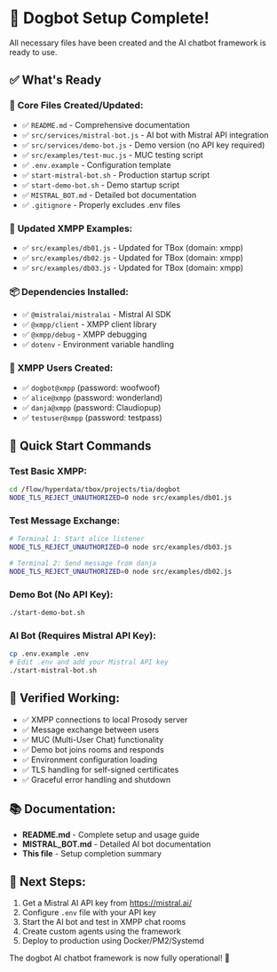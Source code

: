 # 🤖 Dogbot Setup Complete!

All necessary files have been created and the AI chatbot framework is ready to use.

## ✅ What's Ready

### 📁 **Core Files Created/Updated:**
- ✅ `README.md` - Comprehensive documentation
- ✅ `src/services/mistral-bot.js` - AI bot with Mistral API integration
- ✅ `src/services/demo-bot.js` - Demo version (no API key required)
- ✅ `src/examples/test-muc.js` - MUC testing script
- ✅ `.env.example` - Configuration template
- ✅ `start-mistral-bot.sh` - Production startup script
- ✅ `start-demo-bot.sh` - Demo startup script
- ✅ `MISTRAL_BOT.md` - Detailed bot documentation
- ✅ `.gitignore` - Properly excludes .env files

### 🔧 **Updated XMPP Examples:**
- ✅ `src/examples/db01.js` - Updated for TBox (domain: xmpp)
- ✅ `src/examples/db02.js` - Updated for TBox (domain: xmpp)  
- ✅ `src/examples/db03.js` - Updated for TBox (domain: xmpp)

### 📦 **Dependencies Installed:**
- ✅ `@mistralai/mistralai` - Mistral AI SDK
- ✅ `@xmpp/client` - XMPP client library
- ✅ `@xmpp/debug` - XMPP debugging
- ✅ `dotenv` - Environment variable handling

### 👥 **XMPP Users Created:**
- ✅ `dogbot@xmpp` (password: woofwoof)
- ✅ `alice@xmpp` (password: wonderland)
- ✅ `danja@xmpp` (password: Claudiopup)
- ✅ `testuser@xmpp` (password: testpass)

## 🚀 **Quick Start Commands**

### Test Basic XMPP:
```bash
cd /flow/hyperdata/tbox/projects/tia/dogbot
NODE_TLS_REJECT_UNAUTHORIZED=0 node src/examples/db01.js
```

### Test Message Exchange:
```bash
# Terminal 1: Start alice listener
NODE_TLS_REJECT_UNAUTHORIZED=0 node src/examples/db03.js

# Terminal 2: Send message from danja
NODE_TLS_REJECT_UNAUTHORIZED=0 node src/examples/db02.js
```

### Demo Bot (No API Key):
```bash
./start-demo-bot.sh
```

### AI Bot (Requires Mistral API Key):
```bash
cp .env.example .env
# Edit .env and add your Mistral API key
./start-mistral-bot.sh
```

## 🧪 **Verified Working:**
- ✅ XMPP connections to local Prosody server
- ✅ Message exchange between users
- ✅ MUC (Multi-User Chat) functionality
- ✅ Demo bot joins rooms and responds
- ✅ Environment configuration loading
- ✅ TLS handling for self-signed certificates
- ✅ Graceful error handling and shutdown

## 📚 **Documentation:**
- **README.md** - Complete setup and usage guide
- **MISTRAL_BOT.md** - Detailed AI bot documentation
- **This file** - Setup completion summary

## 🎯 **Next Steps:**
1. Get a Mistral AI API key from https://mistral.ai/
2. Configure `.env` file with your API key
3. Start the AI bot and test in XMPP chat rooms
4. Create custom agents using the framework
5. Deploy to production using Docker/PM2/Systemd

The dogbot AI chatbot framework is now fully operational! 🎉